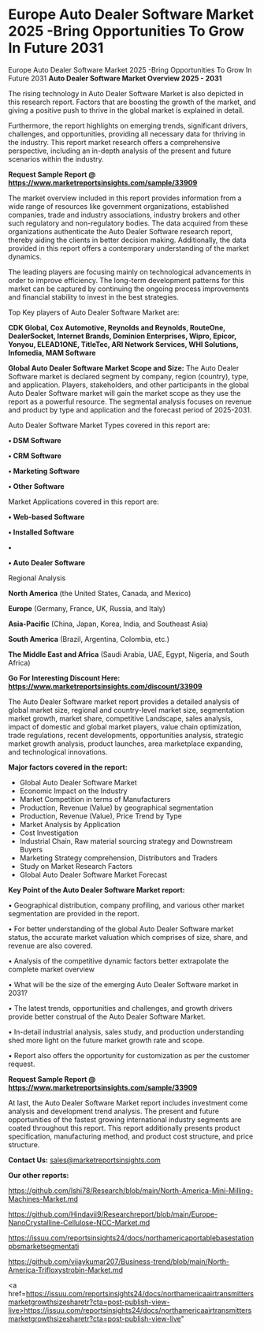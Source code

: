 # Europe Auto Dealer Software Market 2025 -Bring Opportunities To Grow In Future 2031
Europe Auto Dealer Software Market 2025 -Bring Opportunities To Grow In Future 2031
<Strong> Auto Dealer Software Market Overview 2025 - 2031</strong>

The rising technology in Auto Dealer Software Market is also depicted in this research report. Factors that are boosting the growth of the market, and giving a positive push to thrive in the global market is explained in detail.

Furthermore, the report highlights on emerging trends, significant drivers, challenges, and opportunities, providing all necessary data for thriving in the industry. This report market research offers a comprehensive perspective, including an in-depth analysis of the present and future scenarios within the industry.

<strong>Request Sample Report @ <a href=https://www.marketreportsinsights.com/sample/33909>https://www.marketreportsinsights.com/sample/33909</a></strong>

The market overview included in this report provides information from a wide range of resources like government organizations, established companies, trade and industry associations, industry brokers and other such regulatory and non-regulatory bodies. The data acquired from these organizations authenticate the Auto Dealer Software research report, thereby aiding the clients in better decision making. Additionally, the data provided in this report offers a contemporary understanding of the market dynamics.

The leading players are focusing mainly on technological advancements in order to improve efficiency. The long-term development patterns for this market can be captured by continuing the ongoing process improvements and financial stability to invest in the best strategies.

Top Key players of Auto Dealer Software Market are:

<strong>CDK Global, Cox Automotive, Reynolds and Reynolds, RouteOne, DealerSocket, Internet Brands, Dominion Enterprises, Wipro, Epicor, Yonyou, ELEAD1ONE, TitleTec, ARI Network Services, WHI Solutions, Infomedia, MAM Software</strong>

<strong><b>Global Auto Dealer Software Market Scope and Size:</b></strong>
The Auto Dealer Software market is declared segment by company, region (country), type, and application. Players, stakeholders, and other participants in the global Auto Dealer Software market will gain the market scope as they use the report as a powerful resource. The segmental analysis focuses on revenue and product by type and application and the forecast period of 2025-2031.

Auto Dealer Software Market Types covered in this report are:

<strong>•  DSM Software

•  CRM Software

•  Marketing Software

•  Other Software</strong>

Market Applications covered in this report are:

<strong>•  Web-based Software

•  Installed Software

•  

•  Auto Dealer Software</strong> 

Regional Analysis

<strong>North America</strong> (the United States, Canada, and Mexico)

<strong>Europe</strong> (Germany, France, UK, Russia, and Italy)

<strong>Asia-Pacific</strong> (China, Japan, Korea, India, and Southeast Asia)

<strong>South America</strong> (Brazil, Argentina, Colombia, etc.)

<strong>The Middle East and Africa</strong> (Saudi Arabia, UAE, Egypt, Nigeria, and South Africa)

<strong>Go For Interesting Discount Here: <a href=https://www.marketreportsinsights.com/discount/33909>https://www.marketreportsinsights.com/discount/33909</a></strong>

The Auto Dealer Software market report provides a detailed analysis of global market size, regional and country-level market size, segmentation market growth, market share, competitive Landscape, sales analysis, impact of domestic and global market players, value chain optimization, trade regulations, recent developments, opportunities analysis, strategic market growth analysis, product launches, area marketplace expanding, and technological innovations.

<strong><b>Major factors covered in the report:</b></strong>
<ul>
  <li>Global Auto Dealer Software Market </li>
  <li>Economic Impact on the Industry</li>
  <li>Market Competition in terms of Manufacturers</li>
  <li>Production, Revenue (Value) by geographical segmentation</li>
  <li>Production, Revenue (Value), Price Trend by Type</li>
  <li>Market Analysis by Application</li>
  <li>Cost Investigation</li>
  <li>Industrial Chain, Raw material sourcing strategy and Downstream Buyers</li>
  <li>Marketing Strategy comprehension, Distributors and Traders</li>
  <li>Study on Market Research Factors</li>
  <li>Global Auto Dealer Software Market Forecast</li>
</ul>

<strong><b>Key Point of the Auto Dealer Software Market report:</b></strong>

• Geographical distribution, company profiling, and various other market segmentation are provided in the report.

• For better understanding of the global Auto Dealer Software market status, the accurate market valuation which comprises of size, share, and revenue are also covered.

• Analysis of the competitive dynamic factors better extrapolate the complete market overview

• What will be the size of the emerging Auto Dealer Software market in 2031?

• The latest trends, opportunities and challenges, and growth drivers provide better construal of the Auto Dealer Software Market.

• In-detail industrial analysis, sales study, and production understanding shed more light on the future market growth rate and scope.

• Report also offers the opportunity for customization as per the customer request.

<strong>Request Sample Report @ <a href=https://www.marketreportsinsights.com/sample/33909>https://www.marketreportsinsights.com/sample/33909</a></strong>

At last, the Auto Dealer Software Market report includes investment come analysis and development trend analysis. The present and future opportunities of the fastest growing international industry segments are coated throughout this report. This report additionally presents product specification, manufacturing method, and product cost structure, and price structure.

<strong>Contact Us:</strong>
sales@marketreportsinsights.com

<strong>Our other reports:</strong>

<a href=https://github.com/Ishi78/Research/blob/main/North-America-Mini-Milling-Machines-Market.md>https://github.com/Ishi78/Research/blob/main/North-America-Mini-Milling-Machines-Market.md</a>

<a href=https://github.com/Hindavii9/Researchreport/blob/main/Europe-NanoCrystalline-Cellulose-NCC-Market.md>https://github.com/Hindavii9/Researchreport/blob/main/Europe-NanoCrystalline-Cellulose-NCC-Market.md</a>

<a href=https://issuu.com/reportsinsights24/docs/northamericaportablebasestationpbsmarketsegmentati>https://issuu.com/reportsinsights24/docs/northamericaportablebasestationpbsmarketsegmentati</a>

<a href=https://github.com/vijaykumar207/Business-trend/blob/main/North-America-Trifloxystrobin-Market.md>https://github.com/vijaykumar207/Business-trend/blob/main/North-America-Trifloxystrobin-Market.md</a>

<a href=https://issuu.com/reportsinsights24/docs/northamericaairtransmittersmarketgrowthsizesharetr?cta=post-publish-view-live>https://issuu.com/reportsinsights24/docs/northamericaairtransmittersmarketgrowthsizesharetr?cta=post-publish-view-live</a>"
